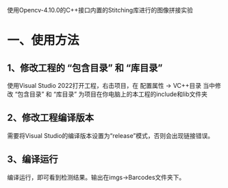 使用Opencv-4.10.0的C++接口内置的Stitching库进行的图像拼接实验

# 一、使用方法
## 1、修改工程的 “包含目录” 和 “库目录”
使用Visual Studio 2022打开工程，右击项目，在 配置属性 -> VC++目录 当中修改 “包含目录” 和 “库目录” 为项目在你电脑上的本工程的include和lib文件夹

## 2、修改工程编译版本
需要将Visual Studio的编译版本设置为“release”模式，否则会出现链接错误。

## 3、编译运行
编译运行，即可看到检测结果。输出在imgs->Barcodes文件夹下。